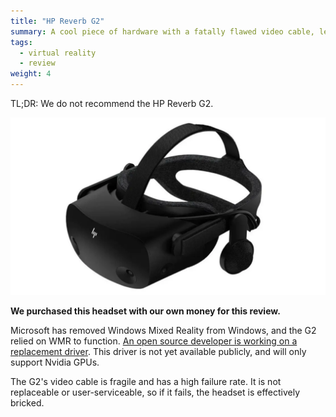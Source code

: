```yaml
---
title: "HP Reverb G2"
summary: A cool piece of hardware with a fatally flawed video cable, left to die by Microsoft and HP.
tags:
  - virtual reality
  - review
weight: 4
---
```


TL;DR: We do not recommend the HP Reverb G2.

![](images/headset.webp)

**We purchased this headset with our own money for this review.**

Microsoft has removed Windows Mixed Reality from Windows, and the G2 relied on WMR to function. [An open source developer is working on a replacement driver](https://www.youtube.com/watch?v=YhNzIoGNm4o). This driver is not yet available publicly, and will only support Nvidia GPUs.

The G2's video cable is fragile and has a high failure rate. It is not replaceable or user-serviceable, so if it fails, the headset is effectively bricked.
